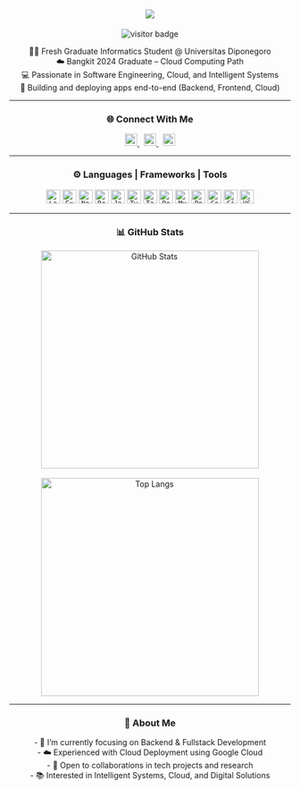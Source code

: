 <h1 align="center">
  <a href="https://git.io/typing-svg">
    <img src="https://readme-typing-svg.herokuapp.com/?lines=Hi,+There!+👋;I'm+Fadhail+Athaillah+Bima+Dharmawan;Fresh+Graduate+Informatics+UNDIP;Welcome+to+My+GitHub!&center=true&size=25">
  </a>
</h1>

<p align="center">
  <img src="https://visitor-badge.laobi.icu/badge?page_id=bimadarmawan.bimadarmawan" alt="visitor badge"/>
</p>

<p align="center">
  👨‍🎓 Fresh Graduate Informatics Student @ Universitas Diponegoro <br>
  ☁️ Bangkit 2024 Graduate – Cloud Computing Path <br>
  💻 Passionate in Software Engineering, Cloud, and Intelligent Systems <br>
  🚀 Building and deploying apps end-to-end (Backend, Frontend, Cloud) <br>
</p>

---

<h3 align="center">🌐 Connect With Me</h3>
<p align="center">
  <a href="https://www.linkedin.com/in/fadhailbima" title="LinkedIn Profile">
    <img width="22" src="https://cdn.jsdelivr.net/gh/devicons/devicon/icons/linkedin/linkedin-original.svg">
  </a>
  &nbsp;
  <a href="mailto:bimadarmawan6@gmail.com" title="Email">
    <img width="22" src="https://cdn-icons-png.flaticon.com/512/281/281769.png">
  </a>
  &nbsp;
  <a href="https://github.com/fadhailabima" title="GitHub">
    <img width="22" src="https://cdn-icons-png.flaticon.com/512/733/733553.png">
  </a>
</p>

---

<h3 align="center">⚙️ Languages | Frameworks | Tools</h3>
<p align="center">
  <code><img title="Laravel" height="25" src="https://cdn.jsdelivr.net/gh/devicons/devicon/icons/laravel/laravel-plain.svg"></code>
  <code><img title="Express.js" height="25" src="https://cdn.jsdelivr.net/gh/devicons/devicon/icons/express/express-original.svg"></code>
  <code><img title="Next.js" height="25" src="https://cdn.jsdelivr.net/gh/devicons/devicon/icons/nextjs/nextjs-original.svg"></code>
  <code><img title="React" height="25" src="https://cdn.jsdelivr.net/gh/devicons/devicon/icons/react/react-original.svg"></code>
  <code><img title="JavaScript" height="25" src="https://cdn.jsdelivr.net/gh/devicons/devicon/icons/javascript/javascript-original.svg"></code>
  <code><img title="TypeScript" height="25" src="https://cdn.jsdelivr.net/gh/devicons/devicon/icons/typescript/typescript-original.svg"></code>
  <code><img title="Tailwind CSS" height="25" src="https://cdn.jsdelivr.net/gh/devicons/devicon/icons/tailwindcss/tailwindcss-plain.svg"></code>
  <code><img title="Bootstrap" height="25" src="https://cdn.jsdelivr.net/gh/devicons/devicon/icons/bootstrap/bootstrap-original.svg"></code>
  <code><img title="MySQL" height="25" src="https://cdn.jsdelivr.net/gh/devicons/devicon/icons/mysql/mysql-original.svg"></code>
  <code><img title="PostgreSQL" height="25" src="https://cdn.jsdelivr.net/gh/devicons/devicon/icons/postgresql/postgresql-original.svg"></code>
  <code><img title="Google Cloud" height="25" src="https://cdn.jsdelivr.net/gh/devicons/devicon/icons/googlecloud/googlecloud-original.svg"></code>
  <code><img title="Git" height="25" src="https://cdn.jsdelivr.net/gh/devicons/devicon/icons/git/git-original.svg"></code>
  <code><img title="VSCode" height="25" src="https://cdn.jsdelivr.net/gh/devicons/devicon/icons/vscode/vscode-original.svg"></code>
</p>

---

<h3 align="center">📊 GitHub Stats</h3>
<p align="center">
  <img width="390" src="https://github-readme-stats.vercel.app/api?username=fadhailabima&show_icons=true&theme=react&hide_border=true&border_color=61dafb" alt="GitHub Stats" />
  <br><br>
  <img width="390" src="https://github-readme-stats.vercel.app/api/top-langs/?username=fadhailabima&layout=compact&langs_count=8&theme=react&hide_border=true" alt="Top Langs" />
</p>

---

<h3 align="center">🌱 About Me</h3>
<p align="center">
  - 🔭 I’m currently focusing on Backend & Fullstack Development <br>
  - ☁️ Experienced with Cloud Deployment using Google Cloud <br>
  - 🤝 Open to collaborations in tech projects and research <br>
  - 📚 Interested in Intelligent Systems, Cloud, and Digital Solutions <br>
</p>
